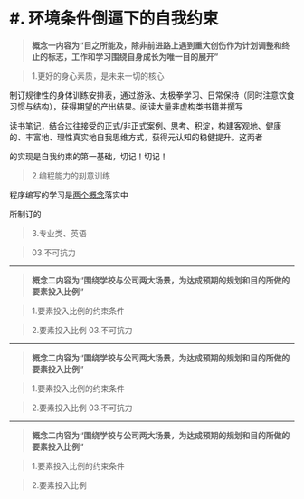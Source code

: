 # #. 环境条件倒逼下的自我约束

> **概念一内容为“目之所能及，除非前进路上遇到重大创伤作为计划调整和终止的标志，工作和学习围绕自身成长为唯一目的展开”**

>1.更好的身心素质，是未来一切的核心

制订规律性的身体训练安排表，通过游泳、太极拳学习、日常保持（同时注意饮食习惯与结构），获得期望的产出结果。阅读大量非虚构类书籍并撰写

读书笔记，结合过往接受的正式/非正式案例、思考、积淀，构建客观地、健康的、丰富地、理性真实地自我思维方式，获得元认知的稳健提升。这两者

的实现是自我约束的第一基础，切记！切记！

>2.编程能力的刻意训练

程序编写的学习是[两个概念](https://github.com/Hu-shaojie/Practicality-of-positioning/blob/master/Two%20propositions.md)落实中

所制订的

>3.专业类、英语



>03.不可抗力

<hr />

> **概念二内容为“围绕学校与公司两大场景，为达成预期的规划和目的所做的要素投入比例”**

> 1.要素投入比例的约束条件



>2.要素投入比例
>03.不可抗力

<hr />

> **概念二内容为“围绕学校与公司两大场景，为达成预期的规划和目的所做的要素投入比例”**

> 1.要素投入比例的约束条件



>2.要素投入比例
>03.不可抗力

<hr />

> **概念二内容为“围绕学校与公司两大场景，为达成预期的规划和目的所做的要素投入比例”**

> 1.要素投入比例的约束条件



>2.要素投入比例


